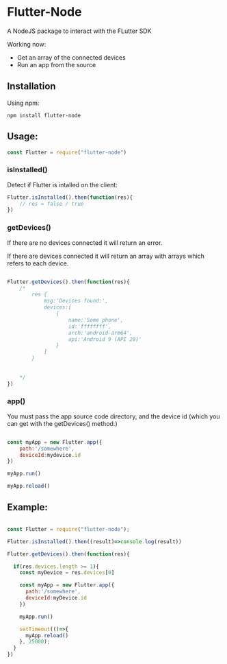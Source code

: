 # Flutter-Node

A NodeJS package to interact with the FLutter SDK

Working now:

* Get an array of the connected devices
* Run an app from the source

## Installation
Using npm:

```
npm install flutter-node
```

## Usage:

```javascript
const Flutter = require("flutter-node")
```

### isInstalled()

Detect if Flutter is intalled on the client:

```javascript
Flutter.isInstalled().then(function(res){
    // res = false / true
})
```

### getDevices()

If there are no devices connected it will return an error.

If there are devices connected it will return an array with arrays which refers to each device.

```javascript

Flutter.getDevices().then(function(res){
    /*
        res {
            msg:'Devices found:',
            devices:[
                {
                    name:'Some phone',
                    id:'ffffffff',
                    arch:'android-arm64',
                    api:'Android 9 (API 28)'
                }
            ]
        }
    
    
    */
})

```

### app()

You must pass the app source code directory, and the device id (which you can get with the getDevices() method.)

```javascript

const myApp = new Flutter.app({
    path:'/somewhere',
    deviceId:mydevice.id
})

myApp.run()

myApp.reload()
```

## Example:

```javascript

const Flutter = require("flutter-node");

Flutter.isInstalled().then((result)=>console.log(result))

Flutter.getDevices().then(function(res){

  if(res.devices.length >= 1){
    const myDevice = res.devices[0]

    const myApp = new Flutter.app({
      path:'/somewhere',
      deviceId:myDevice.id
    })

    myApp.run()

    setTimeout(()=>{
      myApp.reload()
    }, 25000);
  }
})


```
